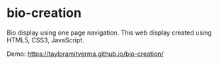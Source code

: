 # bio-creation

Bio display using one page navigation. This web display created using HTML5, CSS3, JavaScript.

Demo: https://tayloramitverma.github.io/bio-creation/
